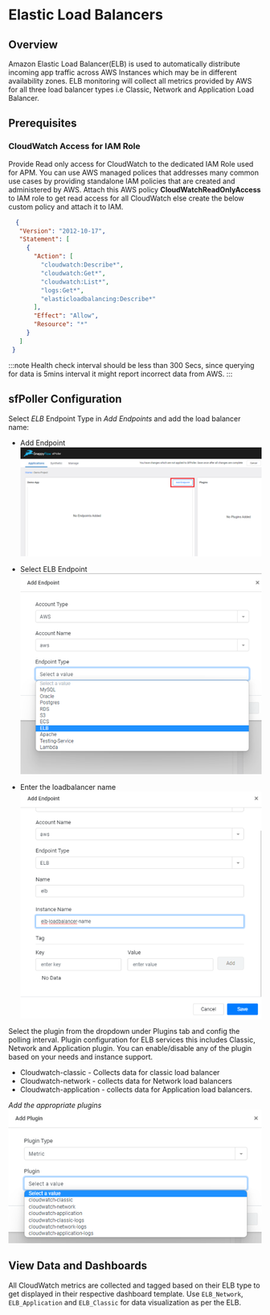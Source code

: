 # Elastic Load Balancers

## Overview

Amazon Elastic Load Balancer(ELB) is used to automatically distribute incoming app traffic across AWS Instances which may be in different availability zones. ELB monitoring will collect all metrics provided by AWS for all three load balancer types i.e Classic, Network and Application Load Balancer.

## Prerequisites

### CloudWatch Access for IAM Role

Provide Read only access for CloudWatch to the dedicated IAM Role used for APM. You can use AWS managed polices that addresses many common use cases by providing standalone IAM policies that are created and administered by AWS. Attach this AWS policy **CloudWatchReadOnlyAccess** to IAM role to get read access for all CloudWatch else create the below custom policy and attach it to IAM.

   


   ```json
	 {
	  "Version": "2012-10-17",
	  "Statement": [
		{
		  "Action": [
			"cloudwatch:Describe*",
			"cloudwatch:Get*",
			"cloudwatch:List*",
			"logs:Get*",
			"elasticloadbalancing:Describe*"
		  ],
		  "Effect": "Allow",
		  "Resource": "*"
		}
	  ]
	}
   ```


:::note
Health check interval should be less than 300 Secs, since querying for data is 5mins interval it might report incorrect data from AWS.
:::

## sfPoller Configuration

Select *ELB* Endpoint Type in *Add Endpoints* and add the load balancer name:

- Add Endpoint
  ![Add Endpoint](/img/screenshots/sfPoller/sfPollerAddEndpoint.png)


- Select ELB Endpoint
 ![Select ELB](/img/screenshots/sfPoller/sfPollerSelectELB.png)


- Enter the loadbalancer name
 ![Enter Instance](/img/screenshots/sfPoller/sfPollerEnterInstance.png)

Select the plugin from the dropdown under Plugins tab and config the polling interval.
Plugin configuration for ELB services this includes Classic, Network and Application plugin. You can enable/disable any of the plugin based on your needs and instance support.

- Cloudwatch-classic - Collects data for classic load balancer 
- Cloudwatch-network - collects data for Network load balancers
- Cloudwatch-application - collects data for Application load balancers.


*Add the appropriate plugins*
 ![Select Plugin](/img/screenshots/sfPoller/sfPollerSelectPluginELB.png)


## View Data and Dashboards

All CloudWatch metrics are collected and tagged based on their ELB type to get displayed in their respective dashboard template. Use `ELB_Network`, `ELB_Application` and `ELB_Classic` for data visualization as per the ELB.
